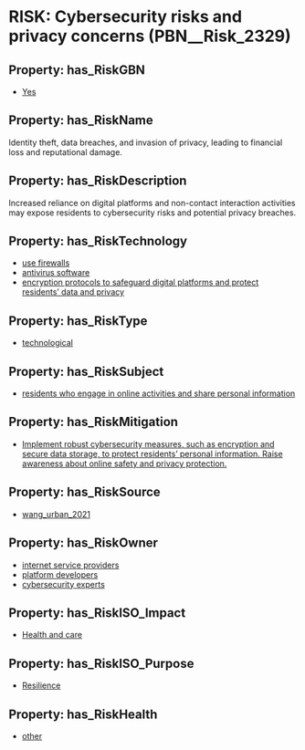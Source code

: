 # RISK: __Cybersecurity risks and privacy concerns__ (PBN__Risk_2329)

## Property: has_RiskGBN

* [Yes](PBN__RiskGBN_1)

## Property: has_RiskName

Identity theft, data breaches, and invasion of privacy, leading to financial loss and reputational damage.

## Property: has_RiskDescription

Increased reliance on digital platforms and non-contact interaction activities may expose residents to cybersecurity risks and potential privacy breaches.

## Property: has_RiskTechnology

* [use firewalls](PBN__Technology_1919)
* [antivirus software](PBN__Technology_1920)
* [encryption protocols to safeguard digital platforms and protect residents’ data and privacy](PBN__Technology_1921)

## Property: has_RiskType

* [technological](PBN__RiskType_5)

## Property: has_RiskSubject

* [residents who engage in online activities and share personal information](PBN__Stakeholder_1557)

## Property: has_RiskMitigation

* [Implement robust cybersecurity measures, such as encryption and secure data storage, to protect residents’ personal information. Raise awareness about online safety and privacy protection.](PBN__RiskMitigation_3029)

## Property: has_RiskSource

* [wang_urban_2021](PBN__Article_291)

## Property: has_RiskOwner

* [internet service providers](PBN__Stakeholder_1553)
* [platform developers](PBN__Stakeholder_1558)
* [cybersecurity experts](PBN__Stakeholder_789)

## Property: has_RiskISO_Impact

* [Health and care](PBN__RiskISO_Purpose_0)

## Property: has_RiskISO_Purpose

* [Resilience](PBN__RiskISO_Impact_2)

## Property: has_RiskHealth

* [other](PBN__RiskHealth_2)

